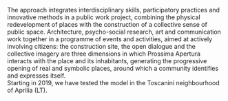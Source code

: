 The approach integrates interdisciplinary skills, participatory practices and innovative methods in a public work project, combining the physical redevelopment of places with the construction of a collective sense of public space.
Architecture, psycho-social research, art and communication work together in a programme of events and activities, aimed at actively involving citizens: the construction site, the open dialogue and the collective imagery are three dimensions in which Prossima Apertura interacts with the place and its inhabitants, generating the progressive opening of real and symbolic places, around which a community identifies and expresses itself.  
Starting in 2019, we have tested the model in the Toscanini neighbourhood of Aprilia (LT).

